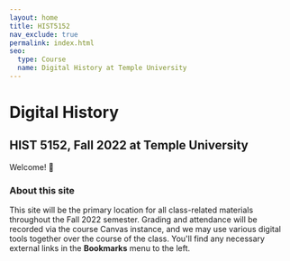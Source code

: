 ```yaml
---
layout: home
title: HIST5152
nav_exclude: true
permalink: index.html
seo:
  type: Course
  name: Digital History at Temple University
---
```


# Digital History
## HIST 5152, Fall 2022 at Temple University

Welcome! :wave:

### About this site
This site will be the primary location for all class-related materials throughout the Fall 2022 semester. Grading and attendance will be recorded via the course Canvas instance, and we may use various digital tools together over the course of the class. You'll find any necessary external links in the **Bookmarks** menu to the left.
